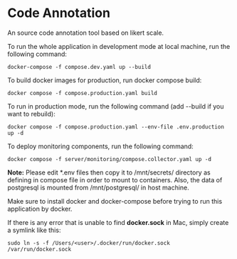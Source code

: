 # Code Annotation

An source code annotation tool based on likert scale.

To run the whole application in development mode at local machine, run the following command:
```
docker-compose -f compose.dev.yaml up --build
```

To build docker images for production, run docker compose build:
```
docker compose -f compose.production.yaml build
```

To run in production mode, run the following command (add --build if you want to rebuild):
```
docker compose -f compose.production.yaml --env-file .env.production up -d
```

To deploy monitoring components, run the following command:
```
docker compose -f server/monitoring/compose.collector.yaml up -d
```

**Note:** Please edit *.env files then copy it to /mnt/secrets/ directory as defining in compose file in order to mount to containers. Also, the data of postgresql is mounted from /mnt/postgresql/ in host machine.

Make sure to install docker and docker-compose before trying to run this application by docker.

If there is any error that is unable to find **docker.sock** in Mac, simply create a symlink like this:
```
sudo ln -s -f /Users/<user>/.docker/run/docker.sock /var/run/docker.sock
```